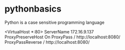 ﻿# pythonbasics

 Python is a case sensitive programming language


<VirtualHost *:80>
    ServerName 172.16.9.137  
    ProxyPreserveHost On
    ProxyPass /
http://localhost:8080/
    ProxyPassReverse /
http://localhost:8080/
</VirtualHost>
